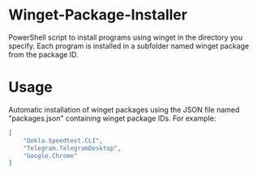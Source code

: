# Winget-Package-Installer
PowerShell script to install programs using winget in the directory you specify. Each program is installed in a subfolder named winget package from the package ID.
# Usage
Automatic installation of winget packages using the JSON file named "packages.json" containing winget package IDs. For example:
```json
[
    "Ookla.Speedtest.CLI",
    "Telegram.TelegramDesktop",
    "Google.Chrome"
]
```
